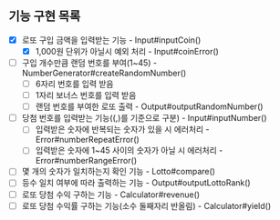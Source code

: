 ## 기능 구현 목록

- [x] 로또 구입 금액을 입력받는 기능 - Input#inputCoin()
  - [x] 1,000원 단위가 아닐시 예외 처리 - Input#coinError()
- [ ] 구입 개수만큼 랜덤 번호를 부여(1~45) - NumberGenerator#createRandomNumber()
  - [ ] 6자리 번호를 입력 받음
  - [ ] 1자리 보너스 번호를 입력 받음
  - [ ] 랜덤 번호를 부여한 로또 출력 - Output#outputRandomNumber()
- [ ] 당첨 번호를 입력받는 기능((,)를 기준으로 구분) - Input#inputNumber()
  - [ ] 입력받은 숫자에 반복되는 숫자가 있을 시 에러처리 - Error#numberRepeatError()
  - [ ] 입력받은 숫자에 1~45 사이의 숫자가 아닐 시 에러처리 - Error#numberRangeError()
- [ ] 몇 개의 숫자가 일치하는지 확인 기능 - Lotto#compare()
- [ ] 등수 일치 여부에 따라 출력하는 기능 - Output#outputLottoRank()
- [ ] 로또 당첨 수익 구하는 기능 - Calculator#revenue()
- [ ] 로또 당첨 수익률 구하는 기능(소수 둘째자리 반올림) - Calculator#yield()